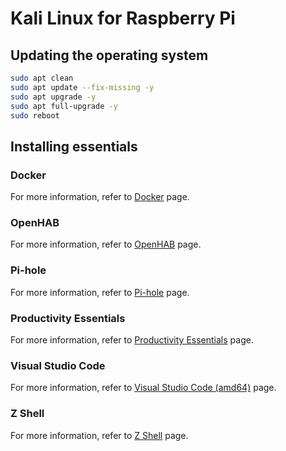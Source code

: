 # Kali Linux for Raspberry Pi

## Updating the operating system

```bash
sudo apt clean
sudo apt update --fix-missing -y
sudo apt upgrade -y
sudo apt full-upgrade -y
sudo reboot
```

## Installing essentials

### Docker

For more information, refer to [Docker](../shared/docker/README.md) page.

### OpenHAB

For more information, refer to [OpenHAB](../shared/docker-openhab/README.md) page.

### Pi-hole

For more information, refer to [Pi-hole](../shared/docker-pi-hole/README.md) page.

### Productivity Essentials

For more information, refer to [Productivity Essentials](../shared/productivity-essentials/README.md) page.

### Visual Studio Code

For more information, refer to [Visual Studio Code (amd64)](../shared/code-amd64/README.md) page.

### Z Shell

For more information, refer to [Z Shell](../shared/zsh/README.md) page.
